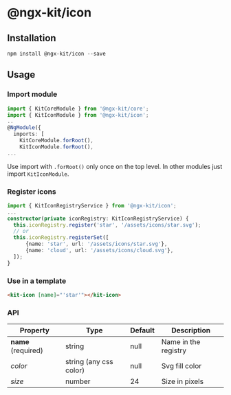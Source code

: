 # @ngx-kit/icon

## Installation

`npm install @ngx-kit/icon --save`

## Usage

### Import module

```typescript
import { KitCoreModule } from '@ngx-kit/core';
import { KitIconModule } from '@ngx-kit/icon';
..
@NgModule({
  imports: [
    KitCoreModule.forRoot(),
    KitIconModule.forRoot(),
...
```

Use import with `.forRoot()` only once on the top level. 
In other modules just import `KitIconModule`.

### Register icons

```typescript
import { KitIconRegistryService } from '@ngx-kit/icon';
...
constructor(private iconRegistry: KitIconRegistryService) {
  this.iconRegistry.register('star', '/assets/icons/star.svg');
  // or
  this.iconRegistry.registerSet([
      {name: 'star', url: '/assets/icons/star.svg'},
      {name: 'cloud', url: '/assets/icons/cloud.svg'},
  ]);
}
```

### Use in a template

```html
<kit-icon [name]="'star'"></kit-icon>
```

### API

| Property | Type | Default | Description |
| --- | --- | --- | --- |
| **name** (required) | string | null | Name in the registry |
| *color* | string (any css color) | null | Svg fill color |
| *size* | number | 24 | Size in pixels | 